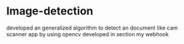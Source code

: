 # Image-detection
developed an generalized algorithm to detect an document like cam scanner app by using opencv
developed in section
my webhook
